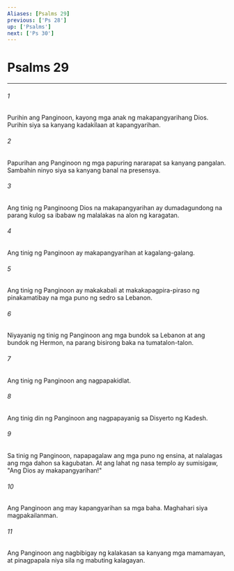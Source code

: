 ```yaml
---
Aliases: [Psalms 29]
previous: ['Ps 28']
up: ['Psalms']
next: ['Ps 30']
---
```

# Psalms 29

***


###### 1 


Purihin ang Panginoon, kayong mga anak ng makapangyarihang Dios. Purihin siya sa kanyang kadakilaan at kapangyarihan. 


###### 2 


Papurihan ang Panginoon ng mga papuring nararapat sa kanyang pangalan. Sambahin ninyo siya sa kanyang banal na presensya. 


###### 3 


Ang tinig ng Panginoong Dios na makapangyarihan ay dumadagundong na parang kulog sa ibabaw ng malalakas na alon ng karagatan. 


###### 4 


Ang tinig ng Panginoon ay makapangyarihan at kagalang-galang. 


###### 5 


Ang tinig ng Panginoon ay makakabali at makakapagpira-piraso ng pinakamatibay na mga puno ng sedro sa Lebanon. 


###### 6 


Niyayanig ng tinig ng Panginoon ang mga bundok sa Lebanon at ang bundok ng Hermon, na parang bisirong baka na tumatalon-talon. 


###### 7 


Ang tinig ng Panginoon ang nagpapakidlat. 


###### 8 


Ang tinig din ng Panginoon ang nagpapayanig sa Disyerto ng Kadesh. 


###### 9 


Sa tinig ng Panginoon, napapagalaw ang mga puno ng ensina, at nalalagas ang mga dahon sa kagubatan. At ang lahat ng nasa templo ay sumisigaw, "Ang Dios ay makapangyarihan!" 


###### 10 


Ang Panginoon ang may kapangyarihan sa mga baha. Maghahari siya magpakailanman. 


###### 11 


Ang Panginoon ang nagbibigay ng kalakasan sa kanyang mga mamamayan, at pinagpapala niya sila ng mabuting kalagayan.
